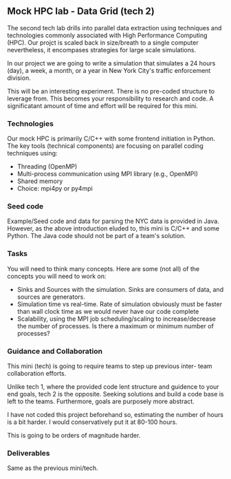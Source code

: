 ## Mock HPC lab - Data Grid (tech 2)

The second tech lab drills into parallel data extraction using 
techniques and technologies commonly associated with High Performance 
Computing (HPC). Our projct is scaled back in size/breath to a single 
computer nevertheless, it encompases strategies for large scale 
simulations. 

In our project we are going to write a simulation that simulates a 
24 hours (day), a week, a month, or a year in New York City's traffic 
enforcement division. 

This will be an interesting experiment. There is no pre-coded structure 
to leverage from. This becomes your responsibility to research and code. 
A significatant amount of time and effort will be required for this mini. 


### Technologies

Our mock HPC is primarily C/C++ with some frontend initiation in Python. 
The key tools (technical components) are focusing on parallel coding 
techniques using:

   * Threading (OpenMP)
   * Multi-process communication using MPI library (e.g., OpenMPI)
   * Shared memory
   * Choice: mpi4py or py4mpi


### Seed code

Example/Seed code and data for parsing the NYC data is provided in 
Java. However, as the above introduction eluded to, this mini is 
C/C++ and some Python. The Java code should not be part of a team's
solution.


### Tasks

You will need to think many concepts. Here are some (not all) of the
concepts you will need to work on:

   * Sinks and Sources with the simulation. Sinks are 
     consumers of data, and sources are generators.
   * Simulation time vs real-time. Rate of simulation 
     obviously must be faster than wall clock time as 
     we would never have our code complete
   * Scalability, using the MPI job scheduling/scaling to
     increase/decrease the number of processes. Is there a
     maximum or minimum number of processes?


### Guidance and Collaboration

This mini (tech) is going to require teams to step up previous inter-
team collaboration efforts. 

Unlike tech 1, where the provided code lent structure and guidence to 
your end goals, tech 2 is the opposite. Seeking solutions and build a
code base is left to the teams. Furthermore, goals are purposely more 
abstract.

I have not coded this project beforehand so, estimating the number of 
hours is a bit harder. I would conservatively put it at 80-100 hours. 

This is going to be orders of magnitude harder.


### Deliverables

Same as the previous mini/tech.
